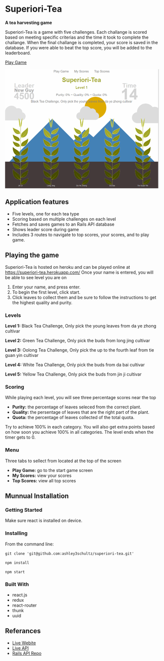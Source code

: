 # Superiori-Tea
**A tea harvesting game**

Superiori-Tea is a game with five challenges. Each challange is scored based on meeting specific criterias and the time it took to complete the challange. When the final challange is completed, your score is saved in the database. If you were able to beat the top score, you will be added to the leaderboard. 

[Play Game](https://superiori-tea.herokuapp.com/)

![screenshot](https://raw.githubusercontent.com/ashley3schultz/superiori-tea/master/src/components/images/screenshot.png)
## Application features
* Five levels, one for each tea type
* Scoring based on multiple challenges on each level
* Fetches and saves games to an Rails API database
* Shows leader score during game
* Includes 3 routes to navigate to top scores, your scores, and to play game.

## Playing the game
Superiori-Tea is hosted on heroku and can be played online at https://superiori-tea.herokuapp.com/
Once your name is entered, you will be able to see level you are on 
1. Enter your name, and press enter.
2. To begin the first level, click start. 
3. Click leaves to collect them and be sure to follow the instructions to get the highest quality and purity.

### Levels
**Level 1:**
Black Tea Challenge, Only pick the young leaves from da ye zhong cultivar

**Level 2:**
Green Tea Challenge, Only pick the buds from long jing cultivar

**Level 3:**
Oolong Tea Challenge, Only pick the up to the fourth leaf from tie guan yin cultivar

**Level 4:**
White Tea Challenge, Only pick the buds from da bai cultivar

**Level 5:**
Yellow Tea Challenge, Only pick the buds from jin ji cultivar

### Scoring
While playing each level, you will see three percentage scores near the top

* **Purity:** the percentage of leaves seleced from the correct plant.
* **Quality:** the persentage of leaves that are the right part of the plant.
* **Quota:** the percentage of leaves collected of the total quota.

Try to achieve 100% in each category.
You will also get extra points based on how soon you achieve 100% in all categories. 
The level ends when the timer gets to 0.

### Menu 
Three tabs to sellect from located at the top of the screen
* **Play Game:** go to the start game screen
* **My Scores:** view your scores
* **Top Scores:** view all top scores

## Munnual Installation 

### Getting Started 
Make sure react is installed on device.

### Installing
From the command line:
  ```
  git clone 'git@github.com:ashley3schultz/superiori-tea.git'
  ```
  ```
  npm install
  ```
  ```
  npm start
  ```
	
### Built With
* react.js
* redux
* react-router
* thunk
* uuid
 
## Referances
* [Live Webite](https://superiori-tea.herokuapp.com/)
* [Live API](https://superiori-tea-api.herokuapp.com/)
* [Rails API Repo](https://github.com/ashley3schultz/superiori-tea-api)
